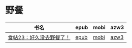 # 野餐

| 书名 | epub | mobi | azw3 |
| --- | --- | --- | --- |
| [食帖23：好久没去野餐了！](http://ct.dalanmei.com/f/31084289-571808601-eae236) | [epub](http://ct.dalanmei.com/f/31084289-571808601-eae236) | [mobi](http://ct.dalanmei.com/f/31084289-571540898-c9c462) | [azw3](http://ct.dalanmei.com/f/31084289-572196243-5ff253) |
